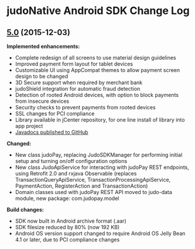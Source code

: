 # judoNative Android SDK Change Log

## [5.0](https://github.com/judopay/Judo-Android/tree/5.0) (2015-12-03)

**Implemented enhancements:**
- Complete redesign of all screens to use material design guidelines
- Improved payment form layout for tablet devices
- Customizable UI using AppCompat themes to allow payment screen design to be changed
- 3D Secure support when required by merchant bank
- judoShield integration for automatic fraud detection
- Detection of rooted Android devices, with option to block payments from insecure devices
- Security checks to prevent payments from rooted devices
- SSL changes for PCI compliance
- Library available in jCenter repository, for one line install of library into app project
- [Javadocs published to GitHub](http://judopay.github.io/Judo-Android/)

**Changed:**
- New class judoPay, replacing JudoSDKManager for performing initial setup and turning on/off configuration options
- New class JudoApiService for interacting with judoPay REST endpoints, using Retrofit 2.0 and rxjava Observable (replaces TransactionQueryApiService, TransactionProcessingApiService, PaymentAction, RegisterAction and TransactionAction)
- Domain classes used with judoPay REST API moved to judo-data module, new package: com.judopay.model

**Build changes:**
- SDK now built in Android archive format (.aar)
- SDK filesize reduced by 80% (now 192 KB)
- Android OS version support changed to require Android OS Jelly Bean 4.1 or later, due to PCI compliance changes
